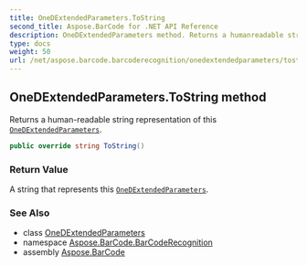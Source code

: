```yaml
---
title: OneDExtendedParameters.ToString
second_title: Aspose.BarCode for .NET API Reference
description: OneDExtendedParameters method. Returns a humanreadable string representation of this OneDExtendedParameters
type: docs
weight: 50
url: /net/aspose.barcode.barcoderecognition/onedextendedparameters/tostring/
---
```

## OneDExtendedParameters.ToString method

Returns a human-readable string representation of this [`OneDExtendedParameters`](../).

```csharp
public override string ToString()
```

### Return Value

A string that represents this [`OneDExtendedParameters`](../).

### See Also

* class [OneDExtendedParameters](../)
* namespace [Aspose.BarCode.BarCodeRecognition](../../onedextendedparameters/)
* assembly [Aspose.BarCode](../../../)


